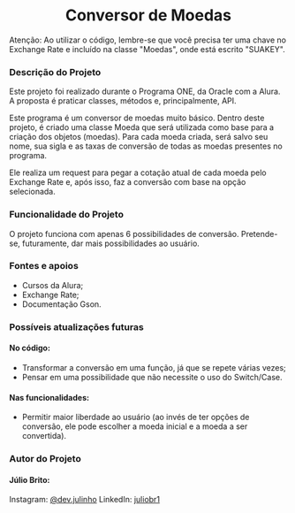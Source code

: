 <h1 align="center"> Conversor de Moedas </h1>

Atenção: Ao utilizar o código, lembre-se que você precisa ter uma chave no Exchange Rate e incluído na classe "Moedas", onde está escrito "SUAKEY".

### Descrição do Projeto
Este projeto foi realizado durante o Programa ONE, da Oracle com a Alura. A proposta é praticar classes, métodos e, principalmente, API.

Este programa é um conversor de moedas muito básico. Dentro deste projeto, é criado uma classe Moeda que será utilizada como base para a criação dos objetos (moedas). Para cada moeda criada, será salvo seu nome, sua sigla e as taxas de conversão de todas as moedas presentes no programa.

Ele realiza um request para pegar a cotação atual de cada moeda pelo Exchange Rate e, após isso, faz a conversão com base na opção selecionada.

### Funcionalidade do Projeto
O projeto funciona com apenas 6 possibilidades de conversão. Pretende-se, futuramente, dar mais possibilidades ao usuário.

### Fontes e apoios
- Cursos da Alura;
- Exchange Rate;
- Documentação Gson.

### Possíveis atualizações futuras
#### No código:
- Transformar a conversão em uma função, já que se repete várias vezes;
- Pensar em uma possibilidade que não necessite o uso do Switch/Case.

#### Nas funcionalidades:
- Permitir maior liberdade ao usuário (ao invés de ter opções de conversão, ele pode escolher a moeda inicial e a moeda a ser convertida).

### Autor do Projeto
#### Júlio Brito:
Instagram: [@dev.julinho](https://www.instagram.com/dev.julinho)
LinkedIn: [juliobr1](https://www.linkedin.com/in/juliobr1/)
